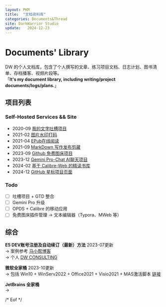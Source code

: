 ```yaml
---
layout: PKM
title:  "文档资料库"
categories: Documents&Thread
site: DarkWarrior Studio
update:   2024-12-23
---
```


# Documents' Library 

DW 的个人文档库，包含了个人撰写的文章、练习项目文档、日志计划、图书清单、存档播客、视频片段等。           
「__It's my document library, including writing/project documents/logs/plans.__」   

## 项目列表

### Self-Hosted Services && Site  
 *  2020-09  [我的文字吐槽项目](https://darkwarrior2025.xyz/wodebibi)    
 *  2021-02  [图片水印打码](https://darkwarrior2025.xyz/picwatermark)    
 *  2021-04  [EPub在线阅读](https://darkwarrior2025.xyz/epubreader)    
 *  2021-09  [MarkDown 写作发布剪藏](https://5icruise.gitlab.io/i-cruise-news)    
 *  2023-09  [Github 免费图床项目](https://picx.darkwarrior2025.xyz/)    
 *  2023-12  [Gemini Pro-Chat AI聊天项目](https://chat.darkwarrior2025.xyz/)    
 *  2024-02  [基于 Calibre-Web 的精读书库]([#IP](http://服务器IP:8083) "自费云主机搭建")    
 *  2024-12  [GitHub 星标项目页面](https://mygstar.darkwarrior2025.xyz/)    

### Todo

 - [ ] 吐槽项目 + GTD 整合
 - [ ] Gemini Pro 升级  
 - [ ] OPDS + Calibre 的移动应用
 - [ ] 免费图床插件管理 → 文本编辑器（Typora、MWeb 等）

## 综合

**E5 DEV账号注册及自动续订（最新）方法**   2023-07更新    
  →  案例参考 [马小帮博客](https://www.maxiaobang.com/9794.html)    
  →  个人 [DW CONSULTING](https://icruiseinfo.onmicrosoft.com)

**微软全家桶**    2023-10更新     
  →  包括 Win10 + WinServ2022 + Office2021 + Visio2021 + MAS激活脚本 [链接](https://pan.baidu.com/s/1Efb59sc94Rat78TZRZMgww?pwd=2233)    

**JetBrains 全家桶**    
  →  
  

/* Eof */

